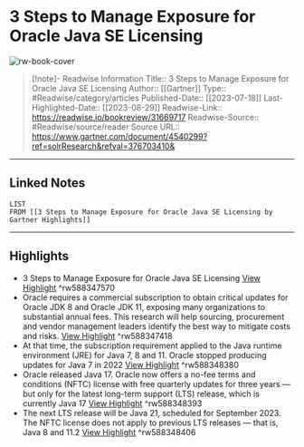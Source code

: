 # 3 Steps to Manage Exposure for Oracle Java SE Licensing

![rw-book-cover](https://readwise-assets.s3.amazonaws.com/media/uploaded_book_covers/profile_174804/gartner-tile_Y6ZHds2.jpg)
<br>
>[!note]- Readwise Information
>Title:: 3 Steps to Manage Exposure for Oracle Java SE Licensing
>Author:: [[Gartner]]
>Type:: #Readwise/category/articles
>Published-Date:: [[2023-07-18]]
>Last-Highlighted-Date:: [[2023-08-29]]
>Readwise-Link:: https://readwise.io/bookreview/31669717
>Readwise-Source:: #Readwise/source/reader
>Source URL:: https://www.gartner.com/document/4540299?ref=solrResearch&refval=376703410&
--- 

## Linked Notes
```dataview
LIST
FROM [[3 Steps to Manage Exposure for Oracle Java SE Licensing by Gartner Highlights]]
```

---

## Highlights
- 3 Steps to Manage Exposure for Oracle Java SE Licensing [View Highlight](https://readwise.io/open/588347570) ^rw588347570
- Oracle requires a commercial subscription to obtain critical updates for Oracle JDK 8 and Oracle JDK 11, exposing many organizations to substantial annual fees. This research will help sourcing, procurement and vendor management leaders identify the best way to mitigate costs and risks. [View Highlight](https://readwise.io/open/588347418) ^rw588347418
- At that time, the subscription requirement applied to the Java runtime environment (JRE) for Java 7, 8 and 11. Oracle stopped producing updates for Java 7 in 2022 [View Highlight](https://readwise.io/open/588348380) ^rw588348380
- Oracle released Java 17. Oracle now offers a no-fee terms and conditions (NFTC) license with free quarterly updates for three years — but only for the latest long-term support (LTS) release, which is currently Java 17 [View Highlight](https://readwise.io/open/588348393) ^rw588348393
- The next LTS release will be Java 21, scheduled for September 2023. The NFTC license does not apply to previous LTS releases — that is, Java 8 and 11.2 [View Highlight](https://readwise.io/open/588348406) ^rw588348406
